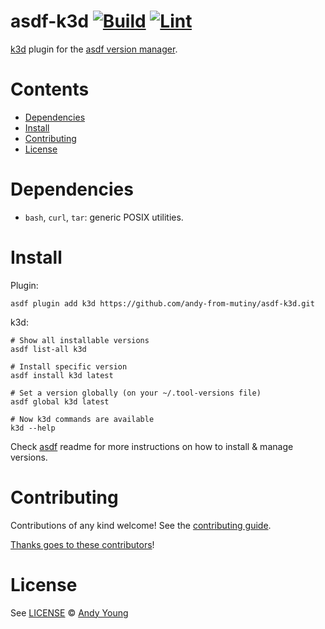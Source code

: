# asdf-k3d [![Build](https://github.com/andy-from-mutiny/asdf-k3d/actions/workflows/build.yml/badge.svg)](https://github.com/andy-from-mutiny/asdf-k3d/actions/workflows/build.yml) [![Lint](https://github.com/andy-from-mutiny/asdf-k3d/actions/workflows/lint.yml/badge.svg)](https://github.com/andy-from-mutiny/asdf-k3d/actions/workflows/lint.yml)

[k3d](https://k3d.io/) plugin for the [asdf version manager](https://asdf-vm.com).

# Contents

- [Dependencies](#dependencies)
- [Install](#install)
- [Contributing](#contributing)
- [License](#license)

# Dependencies

- `bash`, `curl`, `tar`: generic POSIX utilities.

# Install

Plugin:

```shell
asdf plugin add k3d https://github.com/andy-from-mutiny/asdf-k3d.git
```

k3d:

```shell
# Show all installable versions
asdf list-all k3d

# Install specific version
asdf install k3d latest

# Set a version globally (on your ~/.tool-versions file)
asdf global k3d latest

# Now k3d commands are available
k3d --help
```

Check [asdf](https://github.com/asdf-vm/asdf) readme for more instructions on how to
install & manage versions.

# Contributing

Contributions of any kind welcome! See the [contributing guide](contributing.md).

[Thanks goes to these contributors](https://github.com/andy-from-mutiny/asdf-k3d/graphs/contributors)!

# License

See [LICENSE](LICENSE) © [Andy Young](https://github.com/andy-from-mutiny/)
